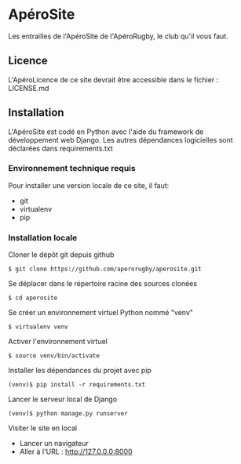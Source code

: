 # ApéroSite

Les entrailles de l'ApéroSite de l'ApéroRugby, le club qu'il vous faut.

## Licence

L'ApéroLicence de ce site devrait être accessible dans le fichier : LICENSE.md

## Installation

L'ApéroSite est codé en Python avec l'aide du framework de développement web Django. Les autres dépendances logicielles sont déclarées dans requirements.txt

### Environnement technique requis

Pour installer une version locale de ce site, il faut:
* git
* virtualenv
* pip

### Installation locale
    
Cloner le dépôt git depuis github

    $ git clone https://github.com/aperorugby/aperosite.git

Se déplacer dans le répertoire racine des sources clonées

    $ cd aperosite

Se créer un environnement virtuel Python nommé "venv"

    $ virtualenv venv
    
Activer l'environnement virtuel

    $ source venv/bin/activate
    
Installer les dépendances du projet avec pip

    (venv)$ pip install -r requirements.txt
    
Lancer le serveur local de Django

    (venv)$ python manage.py runserver
    
Visiter le site en local
* Lancer un navigateur
* Aller à l'URL : http://127.0.0.0:8000
